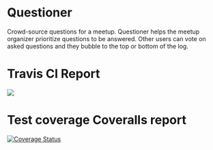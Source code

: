 # Questioner
Crowd-source questions for a meetup. Questioner helps the meetup organizer prioritize questions to be answered. Other users can vote on asked questions and they bubble to the top or bottom of the log.
<h1>Travis CI Report</h1>
<img src="https://travis-ci.org/mwibutsa/Questioner.svg?branch=develop">
<h1>Test coverage Coveralls report</h1>
<a href='https://coveralls.io/github/mwibutsa/Questioner?branch=feature_fileuload'><img src='https://coveralls.io/repos/github/mwibutsa/Questioner/badge.svg?branch=feature_fileuload' alt='Coverage Status' /></a>

